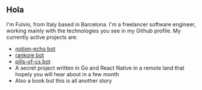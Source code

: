 ## Hola
I'm Fulvio, from Italy based in Barcelona.
I'm a freelancer software engineer, working mainly with the technologies you see in my Github profile.
My currently active projects are:
- [notion-echo bot](https://www.github.com/fulviodenza/notion-echo)
- [rankore bot](https://www.github.com/fulviodenza/rankore)
- [pills-of-cs bot](https://www.github.com/fulviodenza/pills-of-cs)
- A secret project written in Go and React Native in a remote land that hopely you will hear about in a few month
- Also a book but this is all another story
